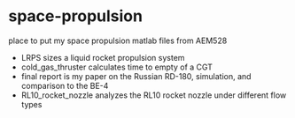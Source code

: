 # space-propulsion
place to put my space propulsion matlab files from AEM528


- LRPS sizes a liquid rocket propulsion system
- cold_gas_thruster calculates time to empty of a CGT
- final report is my paper on the Russian RD-180, simulation, and comparison to the BE-4
- RL10_rocket_nozzle analyzes the RL10 rocket nozzle under different flow types
